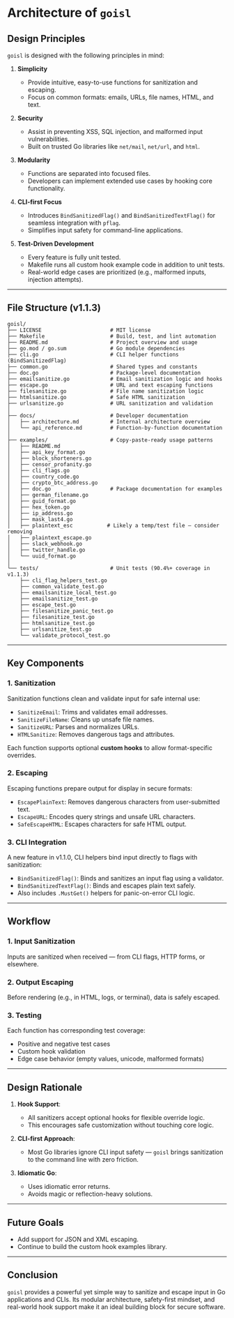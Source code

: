 # Architecture of `goisl`

## Design Principles

`goisl` is designed with the following principles in mind:

1. **Simplicity**
   - Provide intuitive, easy-to-use functions for sanitization and escaping.
   - Focus on common formats: emails, URLs, file names, HTML, and text.

2. **Security**
   - Assist in preventing XSS, SQL injection, and malformed input vulnerabilities.
   - Built on trusted Go libraries like `net/mail`, `net/url`, and `html`.

3. **Modularity**
   - Functions are separated into focused files.
   - Developers can implement extended use cases by hooking core functionality.

4. **CLI-first Focus**
   - Introduces `BindSanitizedFlag()` and `BindSanitizedTextFlag()` for seamless integration with `pflag`.
   - Simplifies input safety for command-line applications.

5. **Test-Driven Development**
   - Every feature is fully unit tested.
   - Makefile runs all custom hook example code in addition to unit tests.
   - Real-world edge cases are prioritized (e.g., malformed inputs, injection attempts).

---

## File Structure (v1.1.3)
```
goisl/
├── LICENSE                      # MIT license
├── Makefile                     # Build, test, and lint automation
├── README.md                    # Project overview and usage
├── go.mod / go.sum              # Go module dependencies
├── cli.go                       # CLI helper functions (BindSanitizedFlag)
├── common.go                    # Shared types and constants
├── doc.go                       # Package-level documentation
├── emailsanitize.go             # Email sanitization logic and hooks
├── escape.go                    # URL and text escaping functions
├── filesanitize.go              # File name sanitization logic
├── htmlsanitize.go              # Safe HTML sanitization
├── urlsanitize.go               # URL sanitization and validation
│
├── docs/                        # Developer documentation
│   ├── architecture.md          # Internal architecture overview
│   └── api_reference.md         # Function-by-function documentation
│
├── examples/                    # Copy-paste-ready usage patterns
│   ├── README.md
│   ├── api_key_format.go
│   ├── block_shorteners.go
│   ├── censor_profanity.go
│   ├── cli_flags.go
│   ├── country_code.go
│   ├── crypto_btc_address.go
│   ├── doc.go                   # Package documentation for examples
│   ├── german_filename.go
│   ├── guid_format.go
│   ├── hex_token.go
│   ├── ip_address.go
│   ├── mask_last4.go
│   ├── plaintext_esc           # Likely a temp/test file — consider removing
│   ├── plaintext_escape.go
│   ├── slack_webhook.go
│   ├── twitter_handle.go
│   └── uuid_format.go
│
└── tests/                       # Unit tests (90.4%+ coverage in v1.1.3)
    ├── cli_flag_helpers_test.go
    ├── common_validate_test.go
    ├── emailsanitize_local_test.go
    ├── emailsanitize_test.go
    ├── escape_test.go
    ├── filesanitize_panic_test.go
    ├── filesanitize_test.go
    ├── htmlsanitize_test.go
    ├── urlsanitize_test.go
    └── validate_protocol_test.go
```
---

## Key Components

### 1. Sanitization
Sanitization functions clean and validate input for safe internal use:
- `SanitizeEmail`: Trims and validates email addresses.
- `SanitizeFileName`: Cleans up unsafe file names.
- `SanitizeURL`: Parses and normalizes URLs.
- `HTMLSanitize`: Removes dangerous tags and attributes.

Each function supports optional **custom hooks** to allow format-specific overrides.

### 2. Escaping
Escaping functions prepare output for display in secure formats:
- `EscapePlainText`: Removes dangerous characters from user-submitted text.
- `EscapeURL`: Encodes query strings and unsafe URL characters.
- `SafeEscapeHTML`: Escapes characters for safe HTML output.

### 3. CLI Integration
A new feature in v1.1.0, CLI helpers bind input directly to flags with sanitization:
- `BindSanitizedFlag()`: Binds and sanitizes an input flag using a validator.
- `BindSanitizedTextFlag()`: Binds and escapes plain text safely.
- Also includes `.MustGet()` helpers for panic-on-error CLI logic.

---

## Workflow

### 1. Input Sanitization
Inputs are sanitized when received — from CLI flags, HTTP forms, or elsewhere.

### 2. Output Escaping
Before rendering (e.g., in HTML, logs, or terminal), data is safely escaped.

### 3. Testing
Each function has corresponding test coverage:
- Positive and negative test cases
- Custom hook validation
- Edge case behavior (empty values, unicode, malformed formats)

---

## Design Rationale

1. **Hook Support**:
   - All sanitizers accept optional hooks for flexible override logic.
   - This encourages safe customization without touching core logic.

2. **CLI-first Approach**:
   - Most Go libraries ignore CLI input safety — `goisl` brings sanitization to the command line with zero friction.

3. **Idiomatic Go**:
   - Uses idiomatic error returns.
   - Avoids magic or reflection-heavy solutions.

---

## Future Goals

- Add support for JSON and XML escaping.
- Continue to build the custom hook examples library.

---

## Conclusion

`goisl` provides a powerful yet simple way to sanitize and escape input in Go applications and CLIs. Its modular architecture, safety-first mindset, and real-world hook support make it an ideal building block for secure software.
